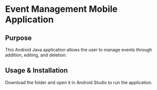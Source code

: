 # Event Management Mobile Application
## Purpose
This Android Java application allows the user to manage events through addition, editing, and deletion. 
## Usage & Installation
Download the folder and open it in Android Studio to run the application.

